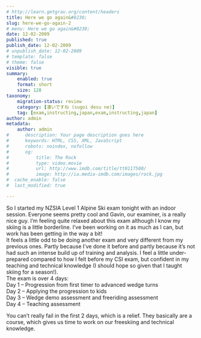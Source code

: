 ```yaml
---
# http://learn.getgrav.org/content/headers
title: Here we go again&#8230;
slug: here-we-go-again-2
# menu: Here we go again&#8230;
date: 12-02-2009
published: true
publish_date: 12-02-2009
# unpublish_date: 12-02-2009
# template: false
# theme: false
visible: true
summary:
    enabled: true
    format: short
    size: 128
taxonomy:
    migration-status: review
    category: [凄いですね (sugoi desu ne)]
    tag: [exam,instructing,japan,exam,instructing,japan]
author: admin
metadata:
    author: admin
#      description: Your page description goes here
#      keywords: HTML, CSS, XML, JavaScript
#      robots: noindex, nofollow
#      og:
#          title: The Rock
#          type: video.movie
#          url: http://www.imdb.com/title/tt0117500/
#          image: http://ia.media-imdb.com/images/rock.jpg
#  cache_enable: false
#  last_modified: true

---
```


So I started my NZSIA Level 1 Alpine Ski exam tonight with an indoor session. Everyone seems pretty cool and Gavin, our examiner, is a really nice guy. I’m feeling quite relaxed about this exam although I know my skiing is a little borderline. I’ve been working on it as much as I can, but work has been getting in the way a bit!  
 It feels a little odd to be doing another exam and very different from my previous ones. Partly because I’ve done it before and partly because it’s not had such an intense build up of training and analysis. I feel a little under-prepared compared to how I felt before my CSI exam, but confident in my teaching and technical knowledge (I should hope so given that I taught skiing for a season!).  
 The exam is over 4 days:  
 Day 1 – Progression from first timer to advanced wedge turns  
 Day 2 – Applying the progression to kids  
 Day 3 – Wedge demo assessment and freeriding assessment  
 Day 4 – Teaching assessment

You can’t really fail in the first 2 days, which is a relief. They basically are a course, which gives us time to work on our freeskiing and technical knowledge.